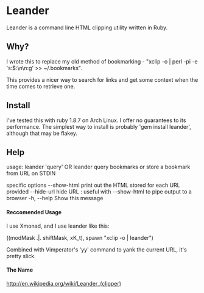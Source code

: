 # Leander

Leander is a command line HTML clipping utility written in Ruby.

## Why?

I wrote this to replace my old method of bookmarking - "xclip -o | perl -pi -e 's:$:\\n\\n:g' >> ~/.bookmarks".

This provides a nicer way to search for links and get some context when the time comes to retrieve one.

## Install

I've tested this with ruby 1.8.7 on Arch Linux. I offer no guarantees to its performance.
The simplest way to install is probably 'gem install leander', although that may be flakey.

## Help
usage: leander 'query' OR leander
 query bookmarks or store a bookmark from URL on STDIN

specific options
        --show-html                  print out the HTML stored for each URL provided
        --hide-url                   hide URL : useful with --show-html to pipe output to a browser
    -h, --help                       Show this message

#### Reccomended Usage
I use Xmonad, and I use leander like this:

((modMask .|. shiftMask, xK_t), spawn "xclip -o | leander")

Combined with Vimperator's 'yy' command to yank the current URL, it's pretty slick.

#### The Name
http://en.wikipedia.org/wiki/Leander_(clipper)

